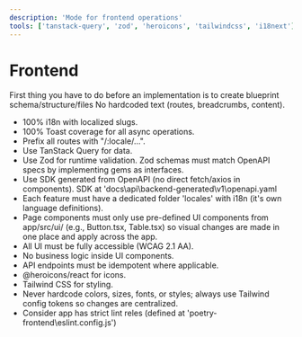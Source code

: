 ```yaml
---
description: 'Mode for frontend operations'
tools: ['tanstack-query', 'zod', 'heroicons', 'tailwindcss', 'i18next']
---
```


# Frontend

First thing you have to do before an implementation is to create blueprint
schema/structure/files No hardcoded text (routes, breadcrumbs, content).

- 100% i18n with localized slugs.
- 100% Toast coverage for all async operations.
- Prefix all routes with "/:locale/...".
- Use TanStack Query for data.
- Use Zod for runtime validation. Zod schemas must match OpenAPI specs by implementing gems as interfaces.
- Use SDK generated from OpenAPI (no direct fetch/axios in components). SDK at 'docs\api\backend-generated\v1\openapi.yaml
- Each feature must have a dedicated folder 'locales' with i18n (it's own
  language definitions).
- Page components must only use pre-defined UI components from app/src/ui/
  (e.g., Button.tsx, Table.tsx) so visual changes are made in one place and
  apply across the app.
- All UI must be fully accessible (WCAG 2.1 AA).
- No business logic inside UI components.
- API endpoints must be idempotent where applicable.
- @heroicons/react for icons.
- Tailwind CSS for styling.
- Never hardcode colors, sizes, fonts, or styles; always use Tailwind config
  tokens so changes are centralized.
- Consider app has strict lint reles (defined at
  'poetry-frontend\eslint.config.js')
